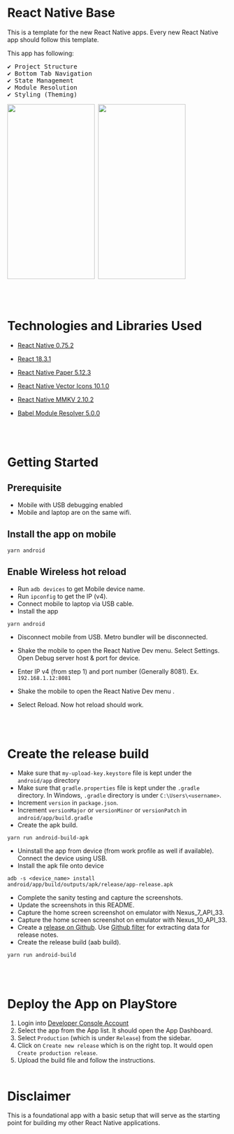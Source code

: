 # React Native Base

This is a template for the new React Native apps. Every new React Native app should follow this template.

This app has following:
<pre>
✔️ Project Structure
✔️ Bottom Tab Navigation
✔️ State Management
✔️ Module Resolution
✔️ Styling (Theming)
</pre>


<p >
  <pre><img src="https://github.com/user-attachments/assets/c1a01c32-f193-46e9-a2fb-57c45f560172" width="200" height="400" alt=""/> <img src="https://github.com/user-attachments/assets/8bfb498a-2ed3-446e-883f-d5c393e5b73b" width="200" height="400" alt=""/></pre>
</p>


<br/><br/>

# Technologies and Libraries Used

- [React Native 0.75.2](https://reactnative.dev/)
- [React 18.3.1](https://reactjs.org/)
- [React Native Paper 5.12.3](https://callstack.github.io/react-native-paper/)
- [React Native Vector Icons 10.1.0](https://www.npmjs.com/package/react-native-vector-icons)
- [React Native MMKV 2.10.2](https://github.com/mrousavy/react-native-mmkv)
- [Babel Module Resolver 5.0.0](https://www.npmjs.com/package/babel-plugin-module-resolver)

  <br/><br/>

# Getting Started

## Prerequisite

- Mobile with USB debugging enabled
- Mobile and laptop are on the same wifi.

## Install the app on mobile

```
yarn android
```

## Enable Wireless hot reload

- Run `adb devices` to get Mobile device name.
- Run `ipconfig` to get the IP (v4).
- Connect mobile to laptop via USB cable.
- Install the app

```
yarn android
```

- Disconnect mobile from USB. Metro bundler will be disconnected.
- Shake the mobile to open the React Native Dev menu. Select Settings. Open Debug server host & port for device.
- Enter IP v4 (from step 1) and port number (Generally 8081). Ex. `192.168.1.12:8081`
- Shake the mobile to open the React Native Dev menu .
- Select Reload. Now hot reload should work.

  <br/><br/>

# Create the release build

- Make sure that `my-upload-key.keystore` file is kept under the `android/app` directory
- Make sure that `gradle.properties` file is kept under the `.gradle` directory. In Windows, `.gradle` directory is under `C:\Users\<username>`.
- Increment `version` in `package.json`.
- Increment `versionMajor` or `versionMinor` or `versionPatch` in `android/app/build.gradle`
- Create the apk build.

```
yarn run android-build-apk
```

- Uninstall the app from device (from work profile as well if available). Connect the device using USB.
- Install the apk file onto device

```
adb -s <device_name> install android/app/build/outputs/apk/release/app-release.apk
```

- Complete the sanity testing and capture the screenshots.
- Update the screenshots in this README.
- Capture the home screen screenshot on emulator with Nexus_7_API_33.
- Capture the home screen screenshot on emulator with Nexus_10_API_33.
- Create a [release on Github](https://github.com/night-fury-rider/react-native-base/releases). Use [Github filter](https://github.com/night-fury-rider/react-native-base/compare/v0.0.1...main) for extracting data for release notes.
- Create the release build (aab build).

```
yarn run android-build
```

<br/><br/>

# Deploy the App on PlayStore

1. Login into [Developer Console Account](https://play.google.com/console/developers)
2. Select the app from the App list. It should open the App Dashboard.
3. Select `Production` (which is under `Release`) from the sidebar.
4. Click on `Create new release` which is on the right top. It would open `Create production release`.
5. Upload the build file and follow the instructions.
   <br/><br/>

# Disclaimer

This is a foundational app with a basic setup that will serve as the starting point for building my other React Native applications.
